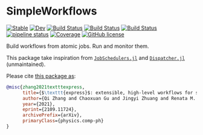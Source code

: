 # SimpleWorkflows

[![Stable](https://img.shields.io/badge/docs-stable-blue.svg)](https://MineralsCloud.github.io/SimpleWorkflows.jl/stable)
[![Dev](https://img.shields.io/badge/docs-dev-blue.svg)](https://MineralsCloud.github.io/SimpleWorkflows.jl/dev)
[![Build Status](https://github.com/MineralsCloud/SimpleWorkflows.jl/workflows/CI/badge.svg)](https://github.com/MineralsCloud/SimpleWorkflows.jl/actions)
[![Build Status](https://ci.appveyor.com/api/projects/status/github/MineralsCloud/SimpleWorkflows.jl?svg=true)](https://ci.appveyor.com/project/singularitti/SimpleWorkflows-jl)
[![Build Status](https://api.cirrus-ci.com/github/MineralsCloud/SimpleWorkflows.jl.svg)](https://cirrus-ci.com/github/MineralsCloud/SimpleWorkflows.jl)
[![pipeline status](https://gitlab.com/singularitti/SimpleWorkflows.jl/badges/master/pipeline.svg)](https://gitlab.com/singularitti/SimpleWorkflows.jl/-/pipelines)
[![Coverage](https://codecov.io/gh/MineralsCloud/SimpleWorkflows.jl/branch/master/graph/badge.svg)](https://codecov.io/gh/MineralsCloud/SimpleWorkflows.jl)
[![GitHub license](https://img.shields.io/github/license/MineralsCloud/SimpleWorkflows.jl)](https://github.com/MineralsCloud/SimpleWorkflows.jl/blob/master/LICENSE)

Build workflows from atomic jobs. Run and monitor them.

This package take inspiration from
[`JobSchedulers.jl`](https://github.com/cihga39871/JobSchedulers.jl) and
[`Dispatcher.jl`](https://github.com/invenia/Dispatcher.jl) (unmaintained).

Please cite [this package as](https://arxiv.org/abs/2109.11724):

```bibtex
@misc{zhang2021textttexpress,
      title={$\texttt{express}$: extensible, high-level workflows for swifter $\textit{ab initio}$ materials modeling},
      author={Qi Zhang and Chaoxuan Gu and Jingyi Zhuang and Renata M. Wentzcovitch},
      year={2021},
      eprint={2109.11724},
      archivePrefix={arXiv},
      primaryClass={physics.comp-ph}
}
```
